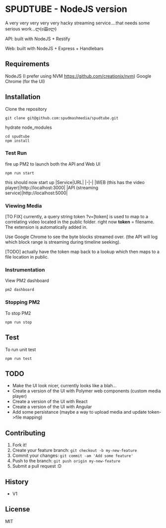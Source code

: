 # SPUDTUBE - NodeJS version

A very very very very very hacky streaming service....that needs some serious work...ლ(ಠ益ಠლ)﻿

API: built with NodeJS + Restify

Web: built with NodeJS + Express + Handlebars

## Requirements
NodeJS (I prefer using NVM https://github.com/creationix/nvm)
Google Chrome (for the UI)

## Installation

Clone the repository
```
git clone git@github.com:spudmashmedia/spudtube.git
```

hydrate node_modules
```
cd spudtube
npm install
```

### Test Run
fire up PM2 to launch both the API and Web UI
```
npm run start
```

this should now start up 
|Service|URL|
|-|-|
|WEB (this has the video player)|http://localhost:3000|
|API (streaming service)|http://localhost:5000|

### Viewing Media
[TO FIX] currently, a query string token   ?v=[token] is used to map to a correlating video located in the public folder.
right now **token** = filename.  The extension is automatically added in.

Use Google Chrome to see the byte blocks streamed over. (the API will log which block range is streaming during timeline seeking).

[TODO]
actually have the token map back to a lookup which then maps to a file location in public.

### Instrumentation
View PM2 dashboard
```
pm2 dashboard
```

### Stopping PM2
To stop PM2
```
npm run stop
```

## Test
To run unit test
```
npm run test
```

## TODO
- Make the UI look nicer, currently looks like a blah...
- Create a version of the UI with Polymer web components (custom media player)
- Create a version of the UI with React
- Create a version of the UI with Angular
- Add some persistance (maybe a way to upload media and update token->file mapping)

## Contributing
1. Fork it!
2. Create your feature branch: `git checkout -b my-new-feature`
3. Commit your changes: `git commit -am 'Add some feature'`
4. Push to the branch: `git push origin my-new-feature`
5. Submit a pull request :D

## History
- V1

## License
MIT